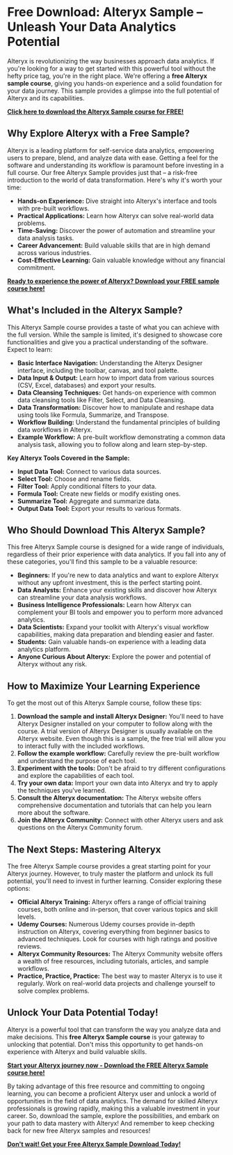 # Free Download: Alteryx Sample – Unleash Your Data Analytics Potential

Alteryx is revolutionizing the way businesses approach data analytics. If you're looking for a way to get started with this powerful tool without the hefty price tag, you're in the right place. We're offering a **free Alteryx sample course**, giving you hands-on experience and a solid foundation for your data journey. This sample provides a glimpse into the full potential of Alteryx and its capabilities.

[**Click here to download the Alteryx Sample course for FREE!**](https://udemywork.com/alteryx-sample)

## Why Explore Alteryx with a Free Sample?

Alteryx is a leading platform for self-service data analytics, empowering users to prepare, blend, and analyze data with ease. Getting a feel for the software and understanding its workflow is paramount before investing in a full course. Our free Alteryx Sample provides just that – a risk-free introduction to the world of data transformation. Here's why it's worth your time:

*   **Hands-on Experience:** Dive straight into Alteryx's interface and tools with pre-built workflows.
*   **Practical Applications:** Learn how Alteryx can solve real-world data problems.
*   **Time-Saving:** Discover the power of automation and streamline your data analysis tasks.
*   **Career Advancement:** Build valuable skills that are in high demand across various industries.
*   **Cost-Effective Learning:** Gain valuable knowledge without any financial commitment.

[**Ready to experience the power of Alteryx? Download your FREE sample course here!**](https://udemywork.com/alteryx-sample)

## What's Included in the Alteryx Sample?

This Alteryx Sample course provides a taste of what you can achieve with the full version. While the sample is limited, it's designed to showcase core functionalities and give you a practical understanding of the software. Expect to learn:

*   **Basic Interface Navigation:** Understanding the Alteryx Designer interface, including the toolbar, canvas, and tool palette.
*   **Data Input & Output:** Learn how to import data from various sources (CSV, Excel, databases) and export your results.
*   **Data Cleansing Techniques:** Get hands-on experience with common data cleansing tools like Filter, Select, and Data Cleansing.
*   **Data Transformation:** Discover how to manipulate and reshape data using tools like Formula, Summarize, and Transpose.
*   **Workflow Building:** Understand the fundamental principles of building data workflows in Alteryx.
*   **Example Workflow:** A pre-built workflow demonstrating a common data analysis task, allowing you to follow along and learn step-by-step.

**Key Alteryx Tools Covered in the Sample:**

*   **Input Data Tool:** Connect to various data sources.
*   **Select Tool:** Choose and rename fields.
*   **Filter Tool:** Apply conditional filters to your data.
*   **Formula Tool:** Create new fields or modify existing ones.
*   **Summarize Tool:** Aggregate and summarize data.
*   **Output Data Tool:** Export your results to various formats.

## Who Should Download This Alteryx Sample?

This free Alteryx Sample course is designed for a wide range of individuals, regardless of their prior experience with data analytics. If you fall into any of these categories, you'll find this sample to be a valuable resource:

*   **Beginners:** If you're new to data analytics and want to explore Alteryx without any upfront investment, this is the perfect starting point.
*   **Data Analysts:** Enhance your existing skills and discover how Alteryx can streamline your data analysis workflows.
*   **Business Intelligence Professionals:** Learn how Alteryx can complement your BI tools and empower you to perform more advanced analytics.
*   **Data Scientists:** Expand your toolkit with Alteryx's visual workflow capabilities, making data preparation and blending easier and faster.
*   **Students:** Gain valuable hands-on experience with a leading data analytics platform.
*   **Anyone Curious About Alteryx:** Explore the power and potential of Alteryx without any risk.

## How to Maximize Your Learning Experience

To get the most out of this Alteryx Sample course, follow these tips:

1.  **Download the sample and install Alteryx Designer:** You'll need to have Alteryx Designer installed on your computer to follow along with the course. A trial version of Alteryx Designer is usually available on the Alteryx website. Even though this is a sample, the free trial will allow you to interact fully with the included workflows.
2.  **Follow the example workflow:** Carefully review the pre-built workflow and understand the purpose of each tool.
3.  **Experiment with the tools:** Don't be afraid to try different configurations and explore the capabilities of each tool.
4.  **Try your own data:** Import your own data into Alteryx and try to apply the techniques you've learned.
5.  **Consult the Alteryx documentation:** The Alteryx website offers comprehensive documentation and tutorials that can help you learn more about the software.
6.  **Join the Alteryx Community:** Connect with other Alteryx users and ask questions on the Alteryx Community forum.

## The Next Steps: Mastering Alteryx

The free Alteryx Sample course provides a great starting point for your Alteryx journey. However, to truly master the platform and unlock its full potential, you'll need to invest in further learning. Consider exploring these options:

*   **Official Alteryx Training:** Alteryx offers a range of official training courses, both online and in-person, that cover various topics and skill levels.
*   **Udemy Courses:** Numerous Udemy courses provide in-depth instruction on Alteryx, covering everything from beginner basics to advanced techniques. Look for courses with high ratings and positive reviews.
*   **Alteryx Community Resources:** The Alteryx Community website offers a wealth of free resources, including tutorials, articles, and sample workflows.
*   **Practice, Practice, Practice:** The best way to master Alteryx is to use it regularly. Work on real-world data projects and challenge yourself to solve complex problems.

## Unlock Your Data Potential Today!

Alteryx is a powerful tool that can transform the way you analyze data and make decisions. This **free Alteryx Sample course** is your gateway to unlocking that potential. Don't miss this opportunity to get hands-on experience with Alteryx and build valuable skills.

[**Start your Alteryx journey now - Download the FREE Alteryx Sample course here!**](https://udemywork.com/alteryx-sample)

By taking advantage of this free resource and committing to ongoing learning, you can become a proficient Alteryx user and unlock a world of opportunities in the field of data analytics. The demand for skilled Alteryx professionals is growing rapidly, making this a valuable investment in your career. So, download the sample, explore the possibilities, and embark on your path to data mastery with Alteryx! And remember to keep checking back for new free Alteryx samples and resources!

[**Don't wait! Get your Free Alteryx Sample Download Today!**](https://udemywork.com/alteryx-sample)
